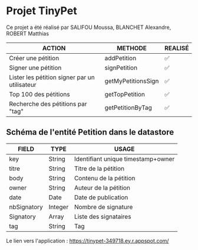 # Projet TinyPet

Ce projet a été réalisé par SALIFOU Moussa, BLANCHET Alexandre, ROBERT Matthias

|      ACTION          |          METHODE|REALISÉ|
|----------------|-------------------------------|-----------------------------|
|Créer une pétition|addPetition        |✅            |
|Signer une pétition|signPetition       |✅    |
|Lister les pétition signer par un utilisateur|getMyPetitionsSign|✅|
|Top 100 des pétitions|getTopPetition|✅|
|Recherche des pétitions par "tag"|getPetitionByTag|✅|

## Schéma de l'entité Petition dans le datastore

|      FIELD          |          TYPE|USAGE|
|----------------|-------------------------------|-----------------------------|
|key|String|Identifiant unique timestamp+owner |
|titre|String|Titre de la pétition|
|body|String|Contenu de la pétition|
|owner|String|Auteur de la pétition|
|date|Date|Date de publication|
|nbSignatory|Integer|Nombre de signature|
|Signatory|Array|Liste des signataires|
|tag|String|Tag|

Le lien vers l'application : https://tinypet-349718.ey.r.appspot.com/

